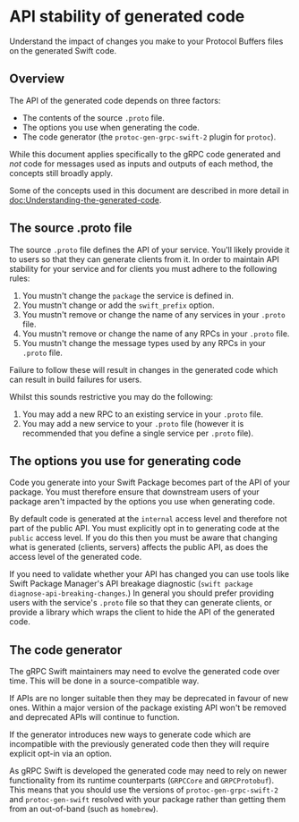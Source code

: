 # API stability of generated code

Understand the impact of changes you make to your Protocol Buffers files on the
generated Swift code.

## Overview

The API of the generated code depends on three factors:

- The contents of the source `.proto` file.
- The options you use when generating the code.
- The code generator (the `protoc-gen-grpc-swift-2` plugin for `protoc`).

While this document applies specifically to the gRPC code generated and *not*
code for messages used as inputs and outputs of each method, the concepts still
broadly apply.

Some of the concepts used in this document are described in more detail in
<doc:Understanding-the-generated-code>.

## The source .proto file

The source `.proto` file defines the API of your service. You'll likely provide
it to users so that they can generate clients from it. In order to maintain API
stability for your service and for clients you must adhere to the following
rules:

1. You mustn't change the `package` the service is defined in.
2. You mustn't change or add the `swift_prefix` option.
3. You mustn't remove or change the name of any services in your `.proto` file.
4. You mustn't remove or change the name of any RPCs in your `.proto` file.
5. You mustn't change the message types used by any RPCs in your `.proto` file.

Failure to follow these will result in changes in the generated code which can
result in build failures for users.

Whilst this sounds restrictive you may do the following:

1. You may add a new RPC to an existing service in your `.proto` file.
2. You may add a new service to your `.proto` file (however it is recommended
   that you define a single service per `.proto` file).

## The options you use for generating code

Code you generate into your Swift Package becomes part of the API of your
package. You must therefore ensure that downstream users of your package aren't
impacted by the options you use when generating code.

By default code is generated at the `internal` access level and therefore not
part of the public API. You must explicitly opt in to generating code at the
`public` access level. If you do this then you must be aware that changing what
is generated (clients, servers) affects the public API, as does the access level
of the generated code.

If you need to validate whether your API has changed you can use tools like
Swift Package Manager's API breakage diagnostic (`swift package
diagnose-api-breaking-changes`.) In general you should prefer providing users
with the service's `.proto` file so that they can generate clients, or provide a
library which wraps the client to hide the API of the generated code.

## The code generator

The gRPC Swift maintainers may need to evolve the generated code over time. This
will be done in a source-compatible way.

If APIs are no longer suitable then they may be deprecated in favour of new
ones. Within a major version of the package existing API won't be removed
and deprecated APIs will continue to function.

If the generator introduces new ways to generate code which are incompatible
with the previously generated code then they will require explicit opt-in via an
option.

As gRPC Swift is developed the generated code may need to rely on newer
functionality from its runtime counterparts (`GRPCCore` and `GRPCProtobuf`).
This means that you should use the versions of `protoc-gen-grpc-swift-2` and
`protoc-gen-swift` resolved with your package rather than getting them from an
out-of-band (such as `homebrew`).
